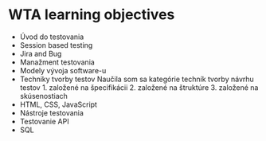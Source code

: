# WTA learning objectives

- Úvod do testovania 
- Session based testing 
- Jira and Bug
- Manažment testovania 
- Modely vývoja software-u 
- Techniky tvorby testov
 Naučila som sa kategórie techník tvorby návrhu testov 1. založené na špecifikácii
                                                       2. založené na štruktúre
                                                       3. založené na skúsenostiach    
- HTML, CSS, JavaScript 
- Nástroje testovania 
- Testovanie API 
- SQL 

